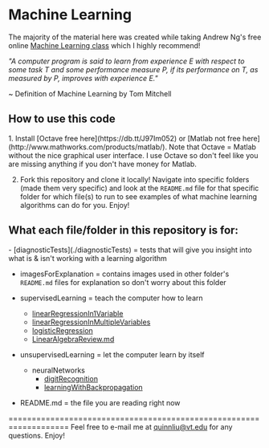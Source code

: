 Machine Learning
================

The majority of the material here was created while taking Andrew Ng's free online 
[Machine Learning class](https://www.coursera.org/course/ml) which I highly recommend!

*"A computer program is said to learn from experience E with respect to some task 
T and some performance measure P, if its performance on T, as measured by P, improves with experience E."*

~ Definition of Machine Learning by Tom Mitchell

<h2>How to use this code</h2>
  1. Install [Octave free here](https://db.tt/J97Im052) or [Matlab not free here](http://www.mathworks.com/products/matlab/). Note that Octave = Matlab without the nice graphical user interface. I use Octave so don't feel like you are missing anything if you don't have money for Matlab.

  2. Fork this repository and clone it locally! Navigate into specific folders (made them very specific) and look at the ```README.md``` file for that specific folder for which file(s) to run to see examples of what machine learning algorithms can do for you. Enjoy!

<h2>What each file/folder in this repository is for:</h2>
  - [diagnosticTests](./diagnosticTests) = tests that will give you insight into what is & isn't working with a learning algorithm

  - imagesForExplanation = contains images used in other folder's ```README.md``` files for explanation so don't worry about this 
    folder

  - supervisedLearning = teach the computer how to learn
    + [linearRegressionIn1Variable](./supervisedLearning/linearRegressionIn1Variable)
    + [linearRegressionInMultipleVariables](./supervisedLearning/linearRegressionInMultipleVariables)
    + [logisticRegression](./supervisedLearning/logisticRegression)
    + [LinearAlgebraReview.md](./supervisedLearning/LinearAlgebraReview.md)

  - unsupervisedLearning = let the computer learn by itself
    + neuralNetworks
      - [digitRecognition](./unsupervisedLearning/neuralNetworks/digitRecognition)
      - [learningWithBackpropagation](./unsupervisedLearning/neuralNetworks/learningWithBackpropagation)

  - README.md = the file you are reading right now

===================================================================
Feel free to e-mail me at quinnliu@vt.edu for any questions. Enjoy!